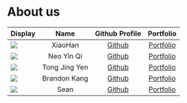 # About us

| Display                                             |  Name   |             Github Profile             |           Portfolio            |
|-----------------------------------------------------|:-------:|:--------------------------------------:|:------------------------------:|
| ![](https://via.placeholder.com/100.png?text=Photo) | XiaoHan | [Github](https://github.com/xiaohan28) |  [Portfolio](team/xiaohan.md)  |
![](https://via.placeholder.com/100.png?text=Photo) | Neo Yin Qi |  [Github](https://github.com/icknee)   |  [Portfolio](team/icknee.md)   
![](https://via.placeholder.com/100.png?text=Photo) | Tong Jing Yen | [Github](https://github.com/jing-yen)  |  [Portfolio](team/jingyen.md)  
![](https://via.placeholder.com/100.png?text=Photo) | Brandon Kang | [Github](https://github.com/brand0nnn) | [Portfolio](team/brand0nnn.md) 
![](https://via.placeholder.com/100.png?text=Photo) | Sean | [Github](https://github.com/SeanTerrr) | [Portfolio](team/seanterrr.md) 


